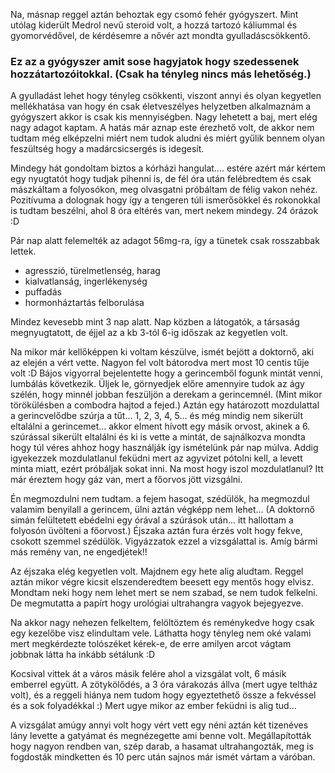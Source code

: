 Na, másnap reggel aztán behoztak egy csomó fehér gyógyszert. Mint utólag kiderült Medrol nevű steroid volt, a hozzá tartozó káliummal és gyomorvédővel, de kérdésemre a nővér azt mondta gyulladáscsökkentő.

### Ez az a gyógyszer amit sose hagyjatok hogy szedessenek hozzátartozóitokkal. (Csak ha tényleg nincs más lehetőség.)

A gyulladást lehet hogy tényleg csökkenti, viszont annyi és olyan kegyetlen mellékhatása van hogy én csak életveszélyes helyzetben alkalmaznám a gyógyszert akkor is csak kis mennyiségben. Nagy lehetett a baj, mert elég nagy adagot kaptam. A hatás már aznap este érezhető volt, de akkor nem tudtam még elképzelni miért nem tudok aludni és miért gyűlik bennem olyan feszültség hogy a madárcsicsergés is idegesít.

Mindegy hát gondoltam biztos a kórházi hangulat.... estére azért már kértem egy nyugtatót hogy tudjak pihenni is, de fél óra után felébredtem és csak mászkáltam a folyosókon, meg olvasgatni próbáltam de félig vakon nehéz. Pozitívuma a dolognak hogy így a tengeren túli ismerősökkel és rokonokkal is tudtam beszélni, ahol 8 óra eltérés van, mert nekem mindegy. 24 órázok :D

Pár nap alatt felemelték az adagot 56mg-ra, így a tünetek csak rosszabbak lettek.

* agresszió, türelmetlenség, harag
* kialvatlanság, ingerlékenység
* puffadás
* hormonháztartás felborulása

Mindez kevesebb mint 3 nap alatt. Nap közben a látogatók, a társaság megnyugtatott, de éjjel az a kb 3-tól 6-ig időszak az kegyetlen volt.

Na mikor már kellőképpen ki voltam készülve, ismét bejött a doktornő, aki az elején a vért vette. Nagyon fel volt bátorodva mert most 10 centis tűje volt :D Bájos vigyorral bejelentette hogy a gerincemből fogunk mintát venni, lumbálás következik. Üljek le, görnyedjek előre amennyire tudok az ágy szélén, hogy minnél jobban feszüljön a derekam a gerincemnél. (Mint mikor törökülésben a combodra hajtod a fejed.) Aztán egy határozott mozdulattal a gerincvelődbe szúrja a tűt... 1, 2, 3, 4, 5... és még mindig nem sikerült eltalálni a gerincemet... akkor elment hívott egy másik orvost, akinek a 6. szúrással sikerült eltalálni és ki is vette a mintát, de sajnálkozva mondta hogy túl véres ahhoz hogy használják így ismételünk pár nap múlva. Addig igyekezzek mozdulatlanul feküdni mert az agyvizet pótolni kell, a levett minta miatt, ezért próbáljak sokat inni. Na most hogy iszol mozdulatlanul? Itt már éreztem hogy gáz van, mert a főorvos jött vizsgálni.

Én megmozdulni nem tudtam. a fejem hasogat, szédülök, ha megmozdul valamim benyilall a gerincem, ülni aztán végképp nem lehet... (A doktornő simán felültetett ebédelni egy órával a szúrások után... itt hallottam a folyosón üvölteni a főorvost.) Éjszaka aztán fura érzés volt hogy fekve, csokott szemmel szédülök. Vigyázzatok ezzel a vizsgálattal is. Amíg bármi más remény van, ne engedjétek!!

Az éjszaka elég kegyetlen volt. Majdnem egy hete alig aludtam. Reggel aztán mikor végre kicsit elszenderedtem beesett egy mentős hogy elvisz. Mondtam neki hogy nem lehet mert se nem szabad, se nem tudok felkelni. De megmutatta a papírt hogy urológiai ultrahangra vagyok bejegyezve.

Na akkor nagy nehezen felkeltem, felöltöztem és reménykedve hogy csak egy kezelőbe visz elindultam vele. Láthatta hogy tényleg nem oké valami mert megkérdezte tolószéket kérek-e, de erre amilyen arcot vágtam jobbnak látta ha inkább sétálunk :D

Kocsival vittek át a város másik felére ahol a vizsgálat volt, 6 másik emberrel együtt. A zötykölődés, a 3 óra várakozás állva (mert ugye teltház volt), és a reggeli hiánya nem tudom hogy egyeztethető össze a fekvéssel és a sok folyadékkal :) Mert ugye mikor az ember feküdni is alig tud...

A vizsgálat amúgy annyi volt hogy vért vett egy néni aztán két tizenéves lány levette a gatyámat és megnézegette ami benne volt. Megállapították hogy nagyon rendben van, szép darab, a hasamat ultrahangozták, meg is fogdosták mindketten és 10 perc után sajnos már ismét vártam a váróban.
